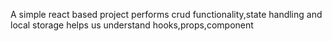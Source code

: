 A simple react based project performs crud functionality,state handling and local storage 
helps us understand hooks,props,component
